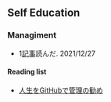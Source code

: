 ## Self Education


### Managiment

- 1[記事](https://zenn.dev/hand_dot/articles/85c9640b7dcc66)読んだ. 2021/12/27

#### Reading list

- [人生をGitHubで管理の勧め](https://zenn.dev/hand_dot/articles/85c9640b7dcc66)
